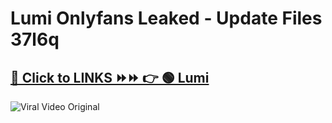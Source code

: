 
 # Lumi Onlyfans Leaked - Update Files 37l6q

## <h2><a href="https://clipsfans.com/Lumi&ref=git">🔗 Click to LINKS ⏩⏩ 👉 🟢 Lumi </a></h2>

<a href="https://clipsfans.com/Lumi&ref=git" rel="nofollow" data-target="animated-image.originalLink"><img src="https://i.ibb.co.com/xMMVF88/686577567.gif" alt="Viral Video Original" style="max-width: 100%; display: inline-block;" data-target="animated-image.originalImage"></a>

